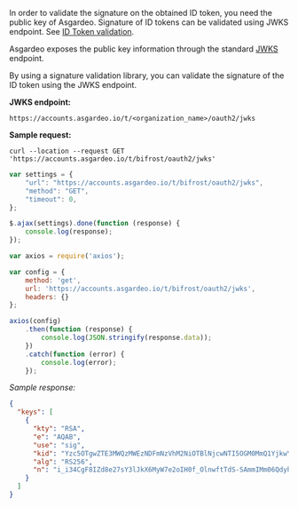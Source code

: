 In order to validate the signature on the obtained ID token, you need the public key of Asgardeo. Signature of ID tokens can be validated using JWKS endpoint. See [ID Token validation](https://openid.net/specs/openid-connect-core-1_0.html#TokenResponseValidation).

Asgardeo exposes the public key information through the standard [JWKS](https://datatracker.ietf.org/doc/html/rfc7517) endpoint.

By using a signature validation library, you can validate the signature of the ID token using the JWKS endpoint.

**JWKS endpoint:**

```
https://accounts.asgardeo.io/t/<organization_name>/oauth2/jwks
```

**Sample request:**

<CodeGroup>
<CodeGroupItem title="cURL" active>

``` 
curl --location --request GET 'https://accounts.asgardeo.io/t/bifrost/oauth2/jwks'
```

</CodeGroupItem>

<CodeGroupItem title="JavaScript - jQuery">

```js
var settings = {
    "url": "https://accounts.asgardeo.io/t/bifrost/oauth2/jwks",
    "method": "GET",
    "timeout": 0,
};

$.ajax(settings).done(function (response) {
    console.log(response);
});
```

</CodeGroupItem>

<CodeGroupItem title="Nodejs - Axios">

```js
var axios = require('axios');

var config = {
    method: 'get',
    url: 'https://accounts.asgardeo.io/t/bifrost/oauth2/jwks',
    headers: {}
};

axios(config)
    .then(function (response) {
        console.log(JSON.stringify(response.data));
    })
    .catch(function (error) {
        console.log(error);
    });
```

</CodeGroupItem>
</CodeGroup>

_Sample response:_

```json
{
  "keys": [
    {
      "kty": "RSA",
      "e": "AQAB",
      "use": "sig",
      "kid": "Yzc5OTgwZTE3MWQzMWEzNDFmNzVhM2NiOTBlNjcwNTI5OGM0MmQ1YjkwYjg2MTIwZWMwNzM4Mzg1ZGIyZDg3ZA_RS256",
      "alg": "RS256",
      "n": "i_i34CgF8IZd8e27sY3lJkX6MyW7e2oIH0f_OlnwftTdS-SAmmIMm06QdyhDr0fycTuNR9hjsEhSm9ecS5kZh9qsuffLb1N041Ml37VE6qeOKP4AocvYmr0rtpH0TUgqXndDeFAAF3oLVhUTokw9Ik-T23cEPDA8gMCmQf7Nje7fNsQ6aCuzzvfUekXvRnDl_7ZAHgbw_0gyujIJ11NlKiNbmCdKMATn68TwQ4U5RJD9-IT0zizWm1ciV-ZOc12L8AsUI-QFjLnUlM4S42X1oj0Tao1oL9V8QGASHHIGKqJ9YxvvnuxaHd42NFFHJcwB4oLlirjOyI5HfKZRFE4FzQ"
    }
  ]
}
```

<br>